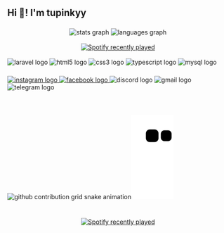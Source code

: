 <h2 align="left">Hi 👋! I'm tupinkyy</h2>

###

<div align="center">
  <img src="https://github-readme-stats.vercel.app/api?hide_title=false&hide_rank=false&show_icons=true&include_all_commits=true&count_private=true&disable_animations=false&theme=dracula&locale=en&hide_border=false&username=tudeptrai1" height="150" alt="stats graph"  />
  <img src="https://github-readme-stats.vercel.app/api/top-langs?locale=en&hide_title=false&layout=compact&card_width=320&langs_count=5&theme=dracula&hide_border=false&username=tudeptrai1" height="150" alt="languages graph"  />
</div>
<br clear="both">
<div align="center">
  <a href="https://streak-stats.demolab.com?user=tudeptrai1&theme=dark">
    <img src="https://streak-stats.demolab.com?user=tudeptrai1&theme=dark" alt="Spotify recently played"  />
  </a>
</div>


<br clear="both">
<div align="left">
  <img src="https://cdn.jsdelivr.net/gh/devicons/devicon/icons/laravel/laravel-plain.svg" height="30" width="42" alt="laravel logo"  />
  <img src="https://cdn.jsdelivr.net/gh/devicons/devicon/icons/html5/html5-original.svg" height="30" width="42" alt="html5 logo"  />
  <img src="https://cdn.jsdelivr.net/gh/devicons/devicon/icons/css3/css3-original.svg" height="30" width="42" alt="css3 logo"  />
  <img src="https://cdn.jsdelivr.net/gh/devicons/devicon/icons/typescript/typescript-plain.svg" height="30" width="42" alt="typescript logo"  />
  <img src="https://cdn.jsdelivr.net/gh/devicons/devicon/icons/mysql/mysql-original.svg" height="30" width="42" alt="mysql logo"  />
</div>

###

<div align="left">
  <a href="https://www.instagram.com/super.name1/" target="_blank">
    <img src="https://img.shields.io/static/v1?message=Instagram&logo=instagram&label=&color=E4405F&logoColor=white&labelColor=&style=for-the-badge" height="35" alt="instagram logo"  />
  </a>
  <a href="https://www.facebook.com/tupinkyy" target="_blank">
    <img src="https://img.shields.io/static/v1?message=Facebook&logo=facebook&label=&color=1877F2&logoColor=white&labelColor=&style=for-the-badge" height="35" alt="facebook logo"  />
  </a>
  <img src="https://img.shields.io/static/v1?message=Discord&logo=discord&label=&color=7289DA&logoColor=white&labelColor=&style=for-the-badge" height="35" alt="discord logo"  />
  <img src="https://img.shields.io/static/v1?message=Gmail&logo=gmail&label=&color=D14836&logoColor=white&labelColor=&style=for-the-badge" height="35" alt="gmail logo"  />
  <img src="https://img.shields.io/static/v1?message=Telegram&logo=telegram&label=&color=2CA5E0&logoColor=white&labelColor=&style=for-the-badge" height="35" alt="telegram logo"  />
</div>

###

<br clear="both">


![github contribution grid snake animation](https://raw.githubusercontent.com/tudeptrai1/tudeptrai1/output/github-contribution-grid-snake-dark.svg#gh-dark-mode-only)![github contribution grid snake animation](https://raw.githubusercontent.com/tudeptrai1/tudeptrai1/output/github-contribution-grid-snake.svg#gh-light-mode-only)
###
<br clear="both">
<div align="center">
  <a href="https://open.spotify.com/user/31yaqbecmewfignw5al7cr6wlmqi">
    <img src="https://spotify-recently-played-readme.vercel.app/api?user=31yaqbecmewfignw5al7cr6wlmqi&count=5)" alt="Spotify recently played"  />
  </a>
  <br clear="both">
</div>


